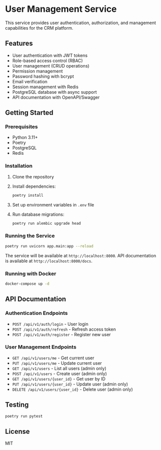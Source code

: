 # User Management Service

This service provides user authentication, authorization, and management capabilities for the CRM platform.

## Features

- User authentication with JWT tokens
- Role-based access control (RBAC)
- User management (CRUD operations)
- Permission management
- Password hashing with bcrypt
- Email verification
- Session management with Redis
- PostgreSQL database with async support
- API documentation with OpenAPI/Swagger

## Getting Started

### Prerequisites

- Python 3.11+
- Poetry
- PostgreSQL
- Redis

### Installation

1. Clone the repository
2. Install dependencies:
   ```bash
   poetry install
   ```

3. Set up environment variables in `.env` file
4. Run database migrations:
   ```bash
   poetry run alembic upgrade head
   ```

### Running the Service

```bash
poetry run uvicorn app.main:app --reload
```

The service will be available at `http://localhost:8000`.
API documentation is available at `http://localhost:8000/docs`.

### Running with Docker

```bash
docker-compose up -d
```

## API Documentation

### Authentication Endpoints

- `POST /api/v1/auth/login` - User login
- `POST /api/v1/auth/refresh` - Refresh access token
- `POST /api/v1/auth/register` - Register new user

### User Management Endpoints

- `GET /api/v1/users/me` - Get current user
- `PUT /api/v1/users/me` - Update current user
- `GET /api/v1/users` - List all users (admin only)
- `POST /api/v1/users` - Create user (admin only)
- `GET /api/v1/users/{user_id}` - Get user by ID
- `PUT /api/v1/users/{user_id}` - Update user (admin only)
- `DELETE /api/v1/users/{user_id}` - Delete user (admin only)

## Testing

```bash
poetry run pytest
```

## License

MIT
